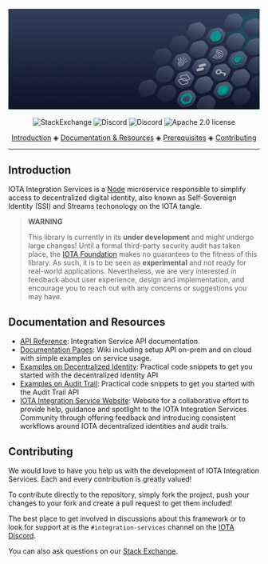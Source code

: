 ![banner](./api/assets/Secure_Digital_Infrastructure.jpg)

<p align="center">
  <a href="https://iota.stackexchange.com/" style="text-decoration:none;"><img src="https://img.shields.io/badge/StackExchange-9cf.svg?logo=stackexchange" alt="StackExchange"></a>
  <a href="https://discord.iota.org/" style="text-decoration:none;"><img src="https://img.shields.io/badge/Discord-9cf.svg?logo=discord" alt="Discord"></a>
  <a href="https://discord.iota.org/" style="text-decoration:none;"><img src="https://img.shields.io/discord/397872799483428865" alt="Discord"></a>
  <a href="https://github.com/iotaledger/integration-services/blob/master/LICENSE" style="text-decoration:none;"><img src="https://img.shields.io/github/license/iotaledger/bee.svg" alt="Apache 2.0 license"></a>
</p>

<p align="center">
  <a href="#introduction">Introduction</a> ◈
  <a href="#documentation-and-resources">Documentation & Resources</a> ◈
  <a href="#prerequisites">Prerequisites</a> ◈
  <a href="#contributing">Contributing</a>
</p>

---

## Introduction

IOTA Integration Services is a [Node](https://nodejs.org/) microservice responsible to simplify access to decentralized digital identity, 
also known as Self-Sovereign Identity (SSI) and Streams techonology on the IOTA tangle. 

> **WARNING** 
>
> This library is currently in its **under development** and might undergo large changes!
> Until a formal third-party security audit has taken place, the [IOTA Foundation](https://www.iota.org/) makes no guarantees to the fitness of this library. 
> As such, it is to be seen as **experimental** and not ready for real-world applications.
> Nevertheless, we are very interested in feedback about user experience, design and implementation, and encourage you to reach out with any concerns or suggestions you may have.

## Documentation and Resources

- [API Reference](https://wiki.iota.org/integration-services/api_reference): Integration Service API documentation.
- [Documentation Pages](https://wiki.iota.org/integration-services/welcome): Wiki including setup API on-prem and on cloud with simple examples on service usage.
- [Examples on Decentralized Identity](https://wiki.iota.org/integration-services/examples/intro_identity): Practical code snippets to get you started with the decentralized identity API
- [Examples on Audit Trail](https://wiki.iota.org/integration-services/examples/intro_audittrail): Practical code snippets to get you started with the Audit Trail API
- [IOTA Integration Service Website](https://www.iota.org/solutions/secure-digital-infrastructure): Website for a collaborative effort to provide help, guidance and spotlight to the IOTA Integration Services Community through offering feedback and introducing consistent workflows around IOTA decentralized identities and audit trails.

## Contributing

We would love to have you help us with the development of IOTA Integration Services. Each and every contribution is greatly valued!

To contribute directly to the repository, simply fork the project, push your changes to your fork and create a pull request to get them included!

The best place to get involved in discussions about this framework or to look for support at is the `#integration-services` channel on the [IOTA Discord](http://discord.iota.org). 


You can also ask questions on our [Stack Exchange](https://iota.stackexchange.com/).